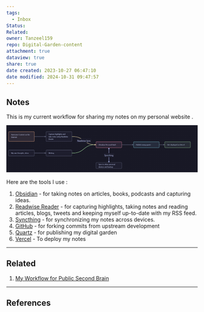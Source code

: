```yaml
---
tags:
  - Inbox
Status: 
Related: 
owner: Tanzeel159
repo: Digital-Garden-content
attachment: true
dataview: true
share: true
date created: 2023-10-27 06:47:10
date modified: 2024-10-31 09:47:57
---
```

## Notes

This is my current workflow for sharing my notes on my personal website . 

![My Workflow for Public Second Brain.png](./Attachments/My%20Workflow%20for%20Public%20Second%20Brain.png)

Here are the tools I use :

1) [Obsidian](https://obsidian.md/) - for taking notes on articles, books, podcasts and capturing ideas.
2) [Readwise Reader](https://readwise.io/read) - for capturing highlights, taking notes and reading articles, blogs, tweets and keeping myself up-to-date with my RSS feed.
3) [Syncthing](https://syncthing.net/) - for synchronizing my notes across devices. 
4) [GitHub](https://github.com/) - for forking commits from upstream development
5) [Quartz](https://quartz.jzhao.xyz/) - for publishing my digital garden
6) [Vercel](https://vercel.com/) - To deploy my notes













---
## Related

1) [My Workflow for Public Second Brain](My%20Workflow%20for%20Public%20Second%20Brain.md)



---
## References